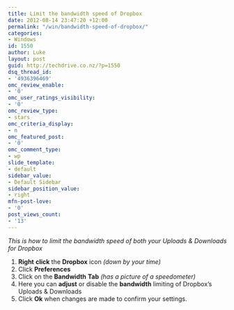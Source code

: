 ```yaml
---
title: Limit the bandwidth speed of Dropbox
date: 2012-08-14 23:47:20 +12:00
permalink: "/win/bandwidth-speed-of-dropbox/"
categories:
- Windows
id: 1550
author: Luke
layout: post
guid: http://techdrive.co.nz/?p=1550
dsq_thread_id:
- '4936396469'
omc_review_enable:
- '0'
omc_user_ratings_visibility:
- '0'
omc_review_type:
- stars
omc_criteria_display:
- n
omc_featured_post:
- '0'
omc_comment_type:
- wp
slide_template:
- default
sidebar_value:
- Default Sidebar
sidebar_position_value:
- right
mfn-post-love:
- '0'
post_views_count:
- '13'
---
```


_This is how to limit the bandwidth speed of both your Uploads & Downloads for Dropbox_

<ol start="1">
  <li>
    <strong>Right</strong> <strong>click</strong> the <strong>Dropbox</strong> icon <em>(down by your time)</em>
  </li>
  <li>
    Click <strong>Preferences</strong>
  </li>
  <li>
    Click on the <strong>Bandwidth</strong> <strong>Tab</strong> <em>(has a picture of a speedometer)</em>
  </li>
  <li>
    Here you can <strong>adjust</strong> or disable the <strong>bandwidth</strong> limiting of Dropbox’s Uploads & Downloads
  </li>
  <li>
    Click <strong>Ok</strong> when changes are made to confirm your settings.
  </li>
</ol>